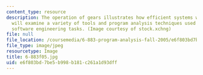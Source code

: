 ```yaml
---
content_type: resource
description: The operation of gears illustrates how efficient systems work. This course
  will examine a variety of tools and program analysis techniques used to address
  software engineering tasks. (Image courtesy of stock.xchng)
file: null
file_location: /coursemedia/6-883-program-analysis-fall-2005/e6f803bd7be5b998b181c261a1d93dff_6-883f05.jpg
file_type: image/jpeg
resourcetype: Image
title: 6-883f05.jpg
uid: e6f803bd-7be5-b998-b181-c261a1d93dff
---
```

